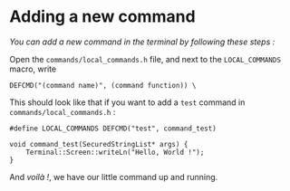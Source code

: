# Adding a new command

*You can add a new command in the terminal by following these steps :*

Open the `commands/local_commands.h` file, and next to the `LOCAL_COMMANDS` macro, write

```
DEFCMD("(command name)", (command function)) \
```

This should look like that if you want to add a `test` command in `commands/local_commands.h` : 

```
#define LOCAL_COMMANDS DEFCMD("test", command_test)

void command_test(SecuredStringList* args) {
    Terminal::Screen::writeLn("Hello, World !");
}
```

And *voilà !*, we have our little command up and running.
